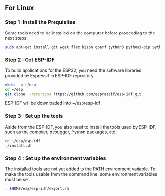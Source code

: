 ## For Linux 
### Step 1 :Install the Prequisites
Some tools need to be installed on the computer before proceeding to the next steps.
```sh
sudo apt-get install git wget flex bison gperf python3 python3-pip python3-setuptools cmake ninja-build ccache libffi-dev libssl-dev dfu-util libusb-1.0-0
```
### Step 2 : Get ESP-IDF
To build applications for the ESP32, you need the software libraries provided by Espressif in ESP-IDF repository.
```sh
mkdir -p ~/esp
cd ~/esp
git clone --recursive https://github.com/espressif/esp-idf.git
```
ESP-IDF will be downloaded into ~/esp/esp-idf
### Step 3 : Set up the tools
Aside from the ESP-IDF, you also need to install the tools used by ESP-IDF, such as the compiler, debugger, Python packages, etc.
```sh
cd ~/esp/esp-idf
./install.sh
```
### Step 4 : Set up the environment variables
The installed tools are not yet added to the PATH environment variable. To make the tools usable from the command line, some environment variables must be set.
```sh
. $HOME/esp/esp-idf/export.sh
```
